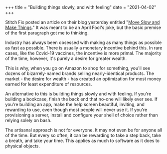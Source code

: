 +++
title = "Building things slowly, and with feeling"
date = "2021-04-02"
+++

Stitch Fix posted an article on their blog yesterday entitled "[Move Slow and Make Things](https://multithreaded.stitchfix.com/blog/2021/04/01/move-slow-make-things/)." It was meant to
be an April Fool's joke, but the basic premise of the first paragraph got me to thinking.

Industry has always been obsessed with making as many things as possible as fast as possible. There is usually
a monetary incentive behind this. In rare cases, like the Covid-19 vaccines, the incentive is more primal. The
majority of the time, however, it's purely a desire for greater wealth.

This is why, when you go on Amazon to shop for something, you'll see dozens of bizarrely-named brands selling
nearly-identical products. The market - the desire for wealth - has created an optimization for most money
earned for least expenditure of resources.

An alternative to this is building things slowly and with feeling. If you're building a bookcase, finish the
back end that no-one will likely ever see. If you're building an app, make the help screen beautiful, inviting,
and rewarding to use, even though most people will never use it. If you're provisioning a server, install and
configure your shell of choice rather than relying solely on bash.

The artisanal approach is not for everyone. It may not even be for anyone all of the time. But every so often,
it can be rewarding to take a step back, take a breath, and take your time. This applies as much to software
as it does to physical objects.
